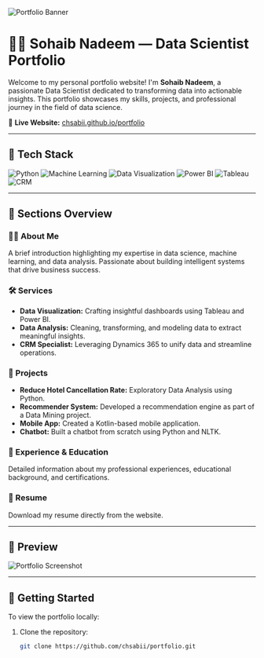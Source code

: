 ![Portfolio Banner](https://your-image-hosting.com/banner.png)

# 👨‍💻 Sohaib Nadeem — Data Scientist Portfolio

Welcome to my personal portfolio website! I'm **Sohaib Nadeem**, a passionate Data Scientist dedicated to transforming data into actionable insights. This portfolio showcases my skills, projects, and professional journey in the field of data science.

🔗 **Live Website:** [chsabii.github.io/portfolio](https://chsabii.github.io/portfolio/)

---

## 🧰 Tech Stack

![Python](https://img.shields.io/badge/Python-3776AB?style=for-the-badge&logo=python&logoColor=white)
![Machine Learning](https://img.shields.io/badge/Machine%20Learning-FF6F00?style=for-the-badge)
![Data Visualization](https://img.shields.io/badge/Data%20Visualization-4CAF50?style=for-the-badge)
![Power BI](https://img.shields.io/badge/Power%20BI-F2C811?style=for-the-badge&logo=powerbi&logoColor=black)
![Tableau](https://img.shields.io/badge/Tableau-E97627?style=for-the-badge&logo=tableau&logoColor=white)
![CRM](https://img.shields.io/badge/CRM-Dynamics%20365-0078D4?style=for-the-badge)

---

## 📂 Sections Overview

### 🧑‍💼 About Me
A brief introduction highlighting my expertise in data science, machine learning, and data analysis. Passionate about building intelligent systems that drive business success.

### 🛠️ Services
- **Data Visualization:** Crafting insightful dashboards using Tableau and Power BI.
- **Data Analysis:** Cleaning, transforming, and modeling data to extract meaningful insights.
- **CRM Specialist:** Leveraging Dynamics 365 to unify data and streamline operations.

### 💼 Projects
- **Reduce Hotel Cancellation Rate:** Exploratory Data Analysis using Python.
- **Recommender System:** Developed a recommendation engine as part of a Data Mining project.
- **Mobile App:** Created a Kotlin-based mobile application.
- **Chatbot:** Built a chatbot from scratch using Python and NLTK.

### 📜 Experience & Education
Detailed information about my professional experiences, educational background, and certifications.

### 📄 Resume
Download my resume directly from the website.

---

## 📸 Preview

![Portfolio Screenshot](https://your-image-hosting.com/portfolio-screenshot.png)

---

## 🚀 Getting Started

To view the portfolio locally:

1. Clone the repository:
   ```bash
   git clone https://github.com/chsabii/portfolio.git
